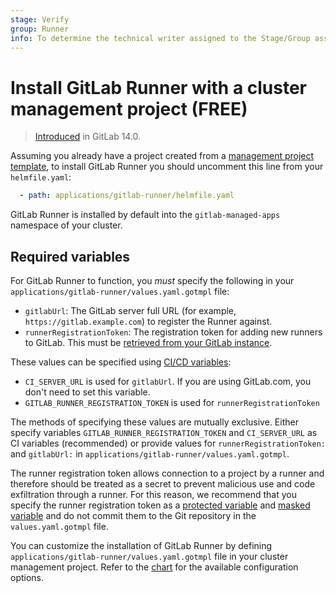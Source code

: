 ```yaml
---
stage: Verify
group: Runner
info: To determine the technical writer assigned to the Stage/Group associated with this page, see https://about.gitlab.com/handbook/product/ux/technical-writing/#assignments
---
```


# Install GitLab Runner with a cluster management project **(FREE)**

> [Introduced](https://gitlab.com/gitlab-org/project-templates/cluster-management/-/merge_requests/5) in GitLab 14.0.

Assuming you already have a project created from a
[management project template](../../../../../user/clusters/management_project_template.md), to install GitLab Runner you should
uncomment this line from your `helmfile.yaml`:

```yaml
  - path: applications/gitlab-runner/helmfile.yaml
```

GitLab Runner is installed by default into the `gitlab-managed-apps` namespace of your cluster.

## Required variables

For GitLab Runner to function, you _must_ specify the following in your
`applications/gitlab-runner/values.yaml.gotmpl` file:

- `gitlabUrl`: The GitLab server full URL (for example, `https://gitlab.example.com`)
  to register the Runner against.
- `runnerRegistrationToken`: The registration token for adding new runners to GitLab.
  This must be [retrieved from your GitLab instance](../../../../../ci/runners/index.md).

These values can be specified using [CI/CD variables](../../../../../ci/variables/index.md):

- `CI_SERVER_URL` is used for `gitlabUrl`. If you are using GitLab.com, you don't need to set this variable.
- `GITLAB_RUNNER_REGISTRATION_TOKEN` is used for `runnerRegistrationToken`

The methods of specifying these values are mutually exclusive. Either specify variables `GITLAB_RUNNER_REGISTRATION_TOKEN` and `CI_SERVER_URL` as CI variables (recommended) or provide values for `runnerRegistrationToken:` and `gitlabUrl:` in `applications/gitlab-runner/values.yaml.gotmpl`.

The runner registration token allows connection to a project by a runner and therefore should be treated as a secret to prevent malicious use and code exfiltration through a runner. For this reason, we recommend that you specify the runner registration token as a [protected variable](../../../../../ci/variables/index.md#protected-cicd-variables) and [masked variable](../../../../../ci/variables/index.md#mask-a-cicd-variable) and do not commit them to the Git repository in the `values.yaml.gotmpl` file.

You can customize the installation of GitLab Runner by defining
`applications/gitlab-runner/values.yaml.gotmpl` file in your cluster
management project. Refer to the
[chart](https://gitlab.com/gitlab-org/charts/gitlab-runner) for the
available configuration options.
